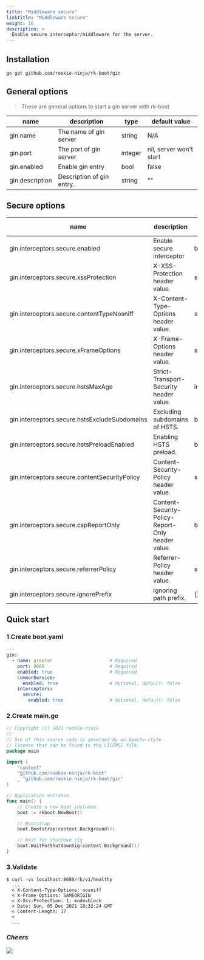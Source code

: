 ```yaml
---
title: "Middleware secure"
linkTitle: "Middleware secure"
weight: 16
description: >
  Enable secure interceptor/middleware for the server.
---
```


## Installation
```shell script
go get github.com/rookie-ninja/rk-boot/gin
```


## General options
> These are general options to start a gin server with rk-boot

| name | description | type | default value |
| ------ | ------ | ------ | ------ |
| gin.name | The name of gin server | string | N/A |
| gin.port | The port of gin server | integer | nil, server won't start |
| gin.enabled | Enable gin entry | bool | false |
| gin.description | Description of gin entry. | string | "" |

## Secure options
| name | description | type | default value |
| ------ | ------ | ------ | ------ |
| gin.interceptors.secure.enabled | Enable secure interceptor | boolean | false |
| gin.interceptors.secure.xssProtection | X-XSS-Protection header value. | string | "1; mode=block" |
| gin.interceptors.secure.contentTypeNosniff | X-Content-Type-Options header value. | string | nosniff |
| gin.interceptors.secure.xFrameOptions | X-Frame-Options header value. | string | SAMEORIGIN |
| gin.interceptors.secure.hstsMaxAge | Strict-Transport-Security header value. | int | 0 |
| gin.interceptors.secure.hstsExcludeSubdomains | Excluding subdomains of HSTS. | bool | false |
| gin.interceptors.secure.hstsPreloadEnabled | Enabling HSTS preload. | bool | false |
| gin.interceptors.secure.contentSecurityPolicy | Content-Security-Policy header value. | string | "" |
| gin.interceptors.secure.cspReportOnly | Content-Security-Policy-Report-Only header value. | bool | false |
| gin.interceptors.secure.referrerPolicy | Referrer-Policy header value. | string | "" |
| gin.interceptors.secure.ignorePrefix | Ignoring path prefix. | []string | [] |

## Quick start
### 1.Create boot.yaml
```yaml
---
gin:
  - name: greeter                     # Required
    port: 8080                        # Required
    enabled: true                     # Required
    commonService:
      enabled: true                   # Optional, default: false
    interceptors:
      secure:
        enabled: true                 # Optional, default: false
```

### 2.Create main.go
```go
// Copyright (c) 2021 rookie-ninja
//
// Use of this source code is governed by an Apache-style
// license that can be found in the LICENSE file.
package main

import (
	"context"
	"github.com/rookie-ninja/rk-boot"
	_ "github.com/rookie-ninja/rk-boot/gin"
)

// Application entrance.
func main() {
	// Create a new boot instance.
	boot := rkboot.NewBoot()

	// Bootstrap
	boot.Bootstrap(context.Background())

	// Wait for shutdown sig
	boot.WaitForShutdownSig(context.Background())
}
```

### 3.Validate
```shell script
$ curl -vs localhost:8080/rk/v1/healthy
  ...
  < X-Content-Type-Options: nosniff
  < X-Frame-Options: SAMEORIGIN
  < X-Xss-Protection: 1; mode=block
  < Date: Sun, 05 Dec 2021 18:32:24 GMT
  < Content-Length: 17
  <
  ...
```

### _**Cheers**_
![](/bootstrapper/user-guide/cheers.png)